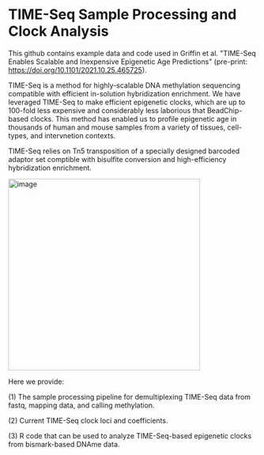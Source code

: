 # TIME-Seq Sample Processing and Clock Analysis

This github contains example data and code used in Griffin et al. "TIME-Seq Enables Scalable and Inexpensive Epigenetic Age Predictions" (pre-print: https://doi.org/10.1101/2021.10.25.465725).

TIME-Seq is a method for highly-scalable  DNA methylation sequencing compatible with efficient in-solution hybridization enrichment. We have leveraged TIME-Seq to make efficient epigenetic clocks, which are up to 100-fold less expensive and considerably less laborious that BeadChip-based clocks. This method has enabled us to profile epigenetic age in thousands of human and mouse samples from a variety of tissues, cell-types, and intervnetion contexts. 

TIME-Seq relies on Tn5 transposition of a specially designed barcoded adaptor set comptible with bisulfite conversion and high-efficiency hybridization enrichment. 

<img width="388" alt="image" src="https://user-images.githubusercontent.com/94640617/232860614-6e23660e-c1a9-4e44-a9c7-526bf1351902.png">

Here we provide:

(1) The sample processing pipeline for demultiplexing TIME-Seq data from fastq, mapping data, and calling methylation.

(2) Current TIME-Seq clock loci and coefficients.

(3) R code that can be used to analyze TIME-Seq-based epigenetic clocks from bismark-based DNAme data. 

